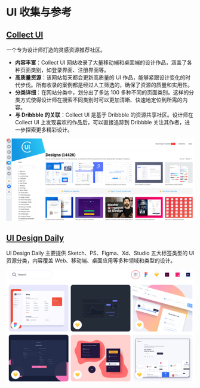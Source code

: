 # UI 收集与参考

## [Collect UI](https://collectui.com/)

一个专为设计师打造的灵感资源推荐社区。

- **内容丰富**：Collect UI 网站收录了大量移动端和桌面端的设计作品，涵盖了各种页面类别，如登录界面、注册界面等。
- **高质量资源**：该网站每天都会更新高质量的 UI 作品，能够紧跟设计变化的时代步伐。所有收录的案例都是经过人工筛选的，确保了资源的质量和实用性。
- **分类详细**：在网站分类中，划分出了多达 100 多种不同的页面类别。这样的分类方式使得设计师在搜索不同类别时可以更加清晰、快速地定位到所需的内容。
- **与 Dribbble 的关联**：Collect UI 是基于 Dribbble 的资源共享社区。设计师在 Collect UI 上发现喜欢的作品后，可以直接追踪到 Dribbble 关注其作者，进一步探索更多精彩设计。

![alt text](assets/image-10.png)

## [UI Design Daily](https://www.uidesigndaily.com/)

UI Design Daily 主要提供 Sketch、PS、Figma、Xd、Studio 五大标签类型的 UI 资源分类，内容覆盖 Web、移动端、桌面应用等多种领域和类型的设计。

![alt text](assets/image-11.png)
